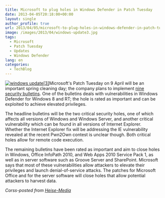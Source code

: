 ```yaml
---
title: Microsoft to plug holes in Windows Defender in Patch Tuesday
date: 2013-04-05T20:18:00+00:00
layout: single
author_profile: true
url: 2013/04/05/microsoft-to-plug-holes-in-windows-defender-in-patch-tuesday/
image: /images/2013/04/windows-update3.jpg
tags:
  - Microsoft
  - Patch Tuesday
  - Updates
  - Windows Defender
lang: en
categories: 
  - TechBlog
---
```

[![windows update[3]](/images/2013/04/windows-update3.jpg)](/images/2013/04/windows-update3.jpg)Microsoft's Patch Tuesday on 9 April will be an important spring cleaning day; the company plans to implement [nine security bulletins](http://technet.microsoft.com/en-us/security/bulletin/ms13-apr). One of the bulletins deals with vulnerabilities in Windows Defender for Windows 8 and RT; the hole is rated as important and can be exploited to achieve elevated privileges.

The headline bulletins will be the two critical security holes, one of which affects all versions of Windows and Windows Server, and another critical vulnerability which can be found in all versions of Internet Explorer. Whether the Internet Explorer fix will be addressing the IE vulnerability revealed at the recent Pwn2Own contest is unclear though. Both critical holes allow for remote code execution.

The remaining bulletins have been rated as important and aim to close holes in Windows, Office InfoPath 2010, and Web Apps 2010 Service Pack 1, as well as in server software such as Groove Server and SharePoint. Microsoft says that most of these vulnerabilities allow attackers to elevate their privileges and launch denial-of-service attacks. The patches for Microsoft Office and for the server software will close holes that allow potential attackers to harvest data.

_Corss-posted from [Heise-Media](http://h-online.com/-1835839)_